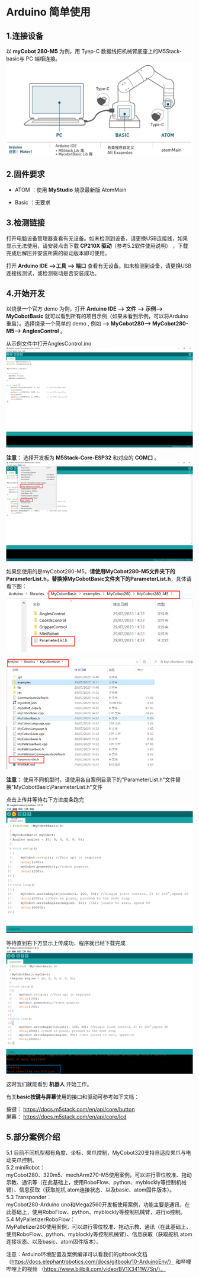 # Arduino 简单使用

## 1.连接设备

以 **myCobot 280-M5** 为例，用 Tyep-C 数据线把机械臂底座上的M5Stack-basic与 PC 端相连接。
![arduino](../../../resources/3-FunctionsAndApplications/6.developmentGuide/Arduino/howToUse/10-2-1-001.jpg)

## 2.固件要求  

* ATOM ：使用 **MyStudio** 烧录最新版 AtomMain

* Basic ：无要求

## 3.检测链接  

打开电脑设备管理器查看有无设备。如未检测到设备，请更换USB连接线，如果显示无法使用，请安装点击下载 **CP210X 驱动**（参考5.2软件使用说明） ，下载完成后解压并安装所需的驱动版本即可使用。

打开 **Arduino IDE -->工具 --> 端口** 查看有无设备。如未检测到设备，请更换USB连接线测试，或检测驱动是否安装成功。

## 4.开始开发

以烧录一个官方 demo 为例，打开 **Arduino IDE --> 文件 --> 示例--> MyCobotBasic** 就可以看到所有的项目示例（如果未看到示例，可以将Arduino重启）。选择烧录一个简单的 demo , 例如 **--> MyCobot280--> MyCobot280-M5--> AnglesControl** 。

从示例文件中打开AnglesControl.ino
![arduino](../../../resources/3-FunctionsAndApplications/6.developmentGuide/Arduino/howToUse/10-2-4-001.png)

**注意：** 选择开发板为 **M5Stack-Core-ESP32** 和对应的 **COM口** 。
![arduino](../../../resources/3-FunctionsAndApplications/6.developmentGuide/Arduino/howToUse/10-2-4-002.png)

如果您使用的是myCobot280-M5，**请使用MyCobot280-M5文件夹下的ParameterList.h，替换掉MyCobotBasic文件夹下的ParameterList.h**，具体请看下图：<br>
![arduino](../../../resources/3-FunctionsAndApplications/6.developmentGuide/Arduino/howToUse/10-2-4-003.png)

![arduino](../../../resources/3-FunctionsAndApplications/6.developmentGuide/Arduino/howToUse/10-2-4-004.png)

**注意：** 使用不同机型时，请使用各自案例目录下的"ParameterList.h"文件替换"MyCobotBasic\ParameterList.h"文件

点击上传并等待右下方进度条跑完<br>
![arduino](../../../resources/3-FunctionsAndApplications/6.developmentGuide/Arduino/howToUse/10-2-4-005.png)

等待直到右下方显示上传成功，程序就已经下载完成
![arduino](../../../resources/3-FunctionsAndApplications/6.developmentGuide/Arduino/howToUse/10-2-4-006.png)

这时我们就能看到 **机器人** 开始工作。

有关**basic按键与屏幕**使用的接口和驱动可参考如下文档：<br>

按键： https://docs.m5stack.com/en/api/core/button <br>
屏幕： https://docs.m5stack.com/en/api/core/lcd <br>

## 5.部分案例介绍
5.1 目前不同机型都有角度、坐标、夹爪控制，MyCobot320支持自适应夹爪与电动夹爪控制。<br>
5.2 miniRobot：<br>
myCobot280、320m5、mechArm270-M5使用案例，可以进行零位校准、拖动示教、通讯等（在此基础上，使用RoboFlow、python、myblockly等控制机械臂）、信息获取（获取舵机 atom连接状态、以及basic、atom固件版本）。<br>
5.3 Transponder：<br>
myCobot280-Arduino uno和Mega2560开发板使用案例，功能主要是通讯，在此基础上，使用RoboFlow、python、myblockly等控制机械臂，进行io控制。<br>
5.4 MyPalletizerRoboFlow：<br>
MyPalletizer260使用案例，可以进行零位校准、拖动示教、通讯（在此基础上，使用RoboFlow、python、myblockly等控制机械臂）、信息获取（获取舵机 atom连接状态、以及basic、atom固件版本）。<br>

注意：Arduino环境配置及案例编译可以看我们的gitbook文档（https://docs.elephantrobotics.com/docs/gitbook/10-ArduinoEnv/） 和哔哩哔哩上的视频 （https://www.bilibili.com/video/BV1X3411W7Sn/）。